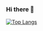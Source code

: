 ### Hi there 👋

[![Top Langs](https://github-readme-stats.vercel.app/api/top-langs/?username=Ruruke&theme=synthwave&show_icons=true)](https://github.com/anuraghazra/github-readme-stats?theme=synthwave)
